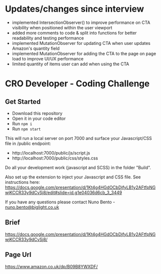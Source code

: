 # Updates/changes since interview

- implemented IntersectionObserver() to improve performance on CTA visibility when positioned within the user viewport
- added more comments to code & split into functions for better readability and testing performance
- implemented MutationObserver for updating CTA when user updates Amazon's quantity field
- implemented MutationObserver for adding the CTA to the page on page load to improve UI/UX performance
- limited quantity of items user can add when using the CTA

# CRO Developer - Coding Challenge

## Get Started

- Download this repository
- Open it in your code editor
- Run `npm i`
- Run `npm start`

This will run a local server on port 7000 and surface your Javascript/CSS file in /public endpoint:

- http://localhost:7000/public/js/script.js
- http://localhost:7000/public/css/styles.css

Do all your development work (javascript and SCSS) in the folder "Build".

Also set up the extension to inject your Javascript and CSS file. See instructions here: https://docs.google.com/presentation/d/1Kt4g4HGdOCbDjfyLB1y2AFtfpNGwjKCCR33y9dCvSj8/edit#slide=id.g1e04036d6cb_3_3449

If you have any questions please contact Nuno Bento - [nuno.bento@biglight.co.uk](mailto:nuno.bento@biglight.co.uk?subject=Github%20CRO%20Coding%20Challenge)

## Brief

https://docs.google.com/presentation/d/1Kt4g4HGdOCbDjfyLB1y2AFtfpNGwjKCCR33y9dCvSj8/

## Page Url

https://www.amazon.co.uk/dp/B09B8YWXDF/
